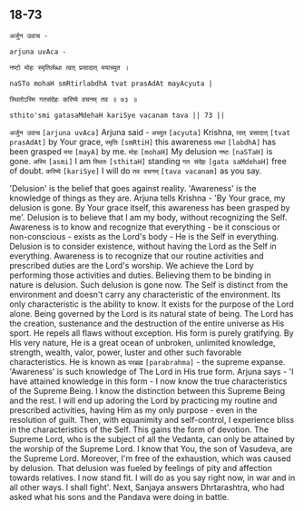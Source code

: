 ## 18-73


```shloka-sa
अर्जुन उवाच -
```
```shloka-sa-hk
arjuna uvAca -
```
```shloka-sa
नष्टो मोहः स्मृतिर्लब्धा त्वत् प्रसादात् मयाच्युत ।
```
```shloka-sa-hk
naSTo mohaH smRtirlabdhA tvat prasAdAt mayAcyuta |
```
```shloka-sa
स्थितोऽस्मि गतसंदेहः करिष्ये वचनम् तव ॥ ७३ ॥
```
```shloka-sa-hk
sthito'smi gatasaMdehaH kariSye vacanam tava || 73 ||
```

`अर्जुन उवाच` `[arjuna uvAca]` Arjuna said - `अच्युत` `[acyuta]` Krishna, `त्वत् प्रसादात्` `[tvat prasAdAt]` by Your grace, `स्मृतिः` `[smRtiH]` this awareness `लब्धा` `[labdhA]` has been grasped `मया` `[mayA]` by me. `मोहः` `[mohaH]` My delusion `नष्टः` `[naSTaH]` is gone. `अस्मि` `[asmi]` I am `स्थितः` `[sthitaH]` standing `गत संदेहः` `[gata saMdehaH]` free of doubt. `करिष्ये` `[kariSye]` I will do `तव वचनम्` `[tava vacanam]` as you say.

'Delusion' is the belief that goes against reality. 'Awareness' is the knowledge of things as they are. Arjuna tells Krishna - 'By Your grace, my delusion is gone. By Your grace itself, this awareness has been grasped by me'.
Delusion is to believe that I am my body, without recognizing the Self. 
Awareness is to know and recognize that everything - be it conscious or non-conscious - exists as the Lord's body - He is the Self in everything. 
Delusion is to consider existence, without having the Lord as the Self in everything. 
Awareness is to recognize that our routine activities and prescribed duties are the Lord's worship. We achieve the Lord by performing those activities and duties. Believing them to be binding in nature is delusion. Such delusion is gone now.
The Self is distinct from the environment and doesn't carry any characteristic of the environment. Its only characteristic is the ability to know. It exists for the purpose of the Lord alone. Being governed by the Lord is its natural state of being.
The Lord has the creation, sustenance and the destruction of the entire universe as His sport. 
He repels all flaws without exception. His form is purely gratifying. 
By His very nature, He is a great ocean of unbroken, unlimited knowledge, strength, wealth, valor, power, luster and other such favorable characteristics. 
He is known as `परब्रह्म` `[parabrahma]` - the supreme expanse. 'Awareness' is such knowledge of The Lord in His true form. 
Arjuna says - 'I have attained knowledge in this form - I now know the true characteristics of the Supreme Being. I know the distinction between this Supreme Being and the rest. 
I will end up adoring the Lord by practicing my routine and prescribed activities, having Him as my only purpose - even in the resolution of guilt. Then, with equanimity and self-control, I experience bliss in the characteristics of the Self. This gains the form of devotion. 
The Supreme Lord, who is the subject of all the Vedanta, can only be attained by the worship of the Supreme Lord.
I know that You, the son of Vasudeva, are the Supreme Lord.
Moreover, I'm free of the exhaustion, which was caused by delusion. That delusion was fueled by feelings of pity and affection towards relatives. I now stand fit. I will do as you say right now, in war and in all other ways. I shall fight'.
Next, Sanjaya answers Dhrtarashtra, who had asked what his sons and the Pandava were doing in battle.

